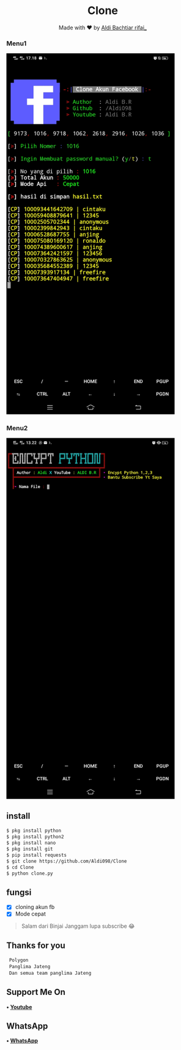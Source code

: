 <h1 align="center">
  Clone
</h1>
</div>
<p align="center">
  Made with ❤️ by <a href="https://github.com/Aldi098">Aldi Bachtiar rifai_</a>
</p>
<p align="center">
 
### Menu1
 <img src="https://github.com/Aldi098/Clone/blob/main/Screenshot_20211112_171856.jpg" width="440" title="Menu" alt="Menu">
</p>

### Menu2
 <img src="https://github.com/Aldi098/PYTHON/blob/main/Screenshot_20211110_132225.jpg" width="440" title="Menu" alt="Menu">
</p>

## install
```python3
$ pkg install python
$ pkg install python2
$ pkg install nano
$ pkg install git
$ pip install requests
$ git clone https://github.com/Aldi098/Clone
$ cd Clone
$ python clone.py

```

## fungsi
- [x] cloning akun fb
- [x] Mode cepat

> Salam dari Binjai Janggam lupa subscribe 😂

## Thanks for you
```php
 Polygon
 Panglima Jateng
 Dan semua team panglima Jateng
```
## Support Me On
<b>• [Youtube](https://youtube.com/channel/UC7ygjAbDjuiN76PqOlJm40A)</b>
</br>
## WhatsApp
<b>• [WhatsApp](https://api.whatsapp.com/send?phone=+62852-9500-4078&text=Assalamualaikum)</b>
<br>
